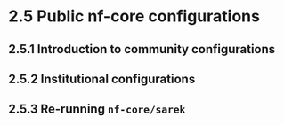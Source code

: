 # 2.5 Public nf-core configurations

## 2.5.1 Introduction to community configurations

## 2.5.2 Institutional configurations

## 2.5.3 Re-running `nf-core/sarek`
